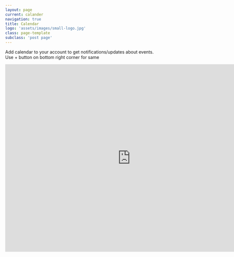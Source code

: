 ```yaml
---
layout: page
current: calander
navigation: true
title: Calendar
logo: 'assets/images/small-logo.jpg'
class: page-template
subclass: 'post page'
---
```


Add calendar to your account to get notifications/updates about events. Use + button on bottom right corner for same


<iframe src="https://calendar.google.com/calendar/embed?src=512g0hake68q193cq9q8fkafik%40group.calendar.google.com&ctz=Asia%2FCalcutta" style="border-width:0" width="800" height="600" frameborder="0" scrolling="no" id="mapframe"></iframe>